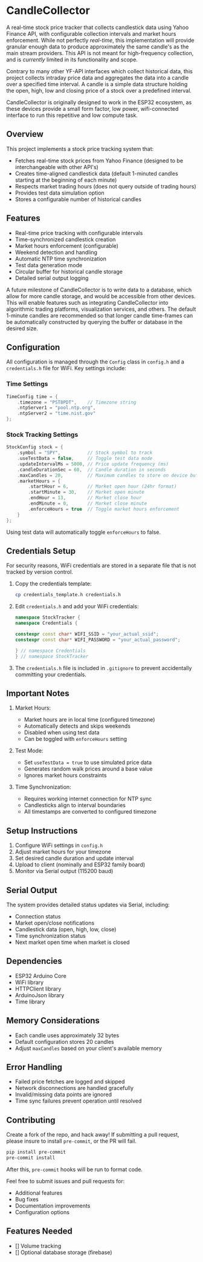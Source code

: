 # CandleCollector
A real-time stock price tracker that collects candlestick data using Yahoo Finance API, with configurable collection intervals and market hours enforcement. While not perfectly *real-time*, this implementation will provide granular enough data to produce approximately the same candle's as the main stream providers. This API is not meant for high-frequency collection, and is *currently* limited in its functionality and scope. 

Contrary to many other YF-API interfaces which collect historical data, this project collects intraday price data and aggregates the data into a candle over a specified time interval. A candle is a simple data structure holding the open, high, low and closing price of a stock over a predefined interval.

CandleCollector is originally designed to work in the ESP32 ecosystem, as these devices provide a small form factor, low power, wifi-connected interface to run this repetitive and low compute task.

## Overview

This project implements a stock price tracking system that:
- Fetches real-time stock prices from Yahoo Finance (designed to be interchangeable with other API's)
- Creates time-aligned candlestick data (default 1-minuted candles starting at the beginning of each minute)
- Respects market trading hours (does not query outside of trading hours)
- Provides test data simulation option
- Stores a configurable number of historical candles

## Features

- Real-time price tracking with configurable intervals
- Time-synchronized candlestick creation
- Market hours enforcement (configurable)
- Weekend detection and handling
- Automatic NTP time synchronization
- Test data generation mode
- Circular buffer for historical candle storage
- Detailed serial output logging

A future milestone of CandleCollector is to write data to a database, which allow for more candle storage, and would be accessible from other devices. This will enable features such as integrating CandleCollector into algorithmic trading platforms, visualization services, and others. The default 1-minute candles are recommended so that longer candle time-frames can be automatically constructed by querying the buffer or database in the desired size.

## Configuration

All configuration is managed through the `Config` class in `config.h` and a `credentials.h` file for WiFi. Key settings include:

### Time Settings
```cpp
TimeConfig time = {
    .timezone = "PST8PDT",    // Timezone string
    .ntpServer1 = "pool.ntp.org",
    .ntpServer2 = "time.nist.gov"
};
```

### Stock Tracking Settings
```cpp
StockConfig stock = {
    .symbol = "SPY",          // Stock symbol to track
    .useTestData = false,     // Toggle test data mode
    .updateIntervalMs = 5000, // Price update frequency (ms)
    .candleDurationSec = 60,  // Candle duration in seconds
    .maxCandles = 20,         // Maximum candles to store on device buffer
    .marketHours = {
        .startHour = 6,       // Market open hour (24hr format)
        .startMinute = 30,    // Market open minute
        .endHour = 13,        // Market close hour
        .endMinute = 0,       // Market close minute
        .enforceHours = true  // Toggle market hours enforcement
    }
};
```
Using test data will automatically toggle `enforceHours` to false.

## Credentials Setup

For security reasons, WiFi credentials are stored in a separate file that is not tracked by version control.

1. Copy the credentials template:
   ```bash
   cp credentials_template.h credentials.h
   ```

2. Edit `credentials.h` and add your WiFi credentials:
   ```cpp
   namespace StockTracker {
   namespace Credentials {
   
   constexpr const char* WIFI_SSID = "your_actual_ssid";
   constexpr const char* WIFI_PASSWORD = "your_actual_password";
   
   } // namespace Credentials
   } // namespace StockTracker
   ```

3. The `credentials.h` file is included in `.gitignore` to prevent accidentally committing your credentials.


## Important Notes

1. Market Hours:
   - Market hours are in local time (configured timezone)
   - Automatically detects and skips weekends
   - Disabled when using test data
   - Can be toggled with `enforceHours` setting

2. Test Mode:
   - Set `useTestData = true` to use simulated price data
   - Generates random walk prices around a base value
   - Ignores market hours constraints

3. Time Synchronization:
   - Requires working internet connection for NTP sync
   - Candlesticks align to interval boundaries
   - All timestamps are converted to configured timezone

## Setup Instructions

1. Configure WiFi settings in `config.h`
2. Adjust market hours for your timezone
3. Set desired candle duration and update interval
4. Upload to client (nominally and ESP32 family board)
5. Monitor via Serial output (115200 baud)

## Serial Output

The system provides detailed status updates via Serial, including:
- Connection status
- Market open/close notifications
- Candlestick data (open, high, low, close)
- Time synchronization status
- Next market open time when market is closed

## Dependencies

- ESP32 Arduino Core
- WiFi library
- HTTPClient library
- ArduinoJson library
- Time library

## Memory Considerations

- Each candle uses approximately 32 bytes
- Default configuration stores 20 candles
- Adjust `maxCandles` based on your client's available memory

## Error Handling

- Failed price fetches are logged and skipped
- Network disconnections are handled gracefully
- Invalid/missing data points are ignored
- Time sync failures prevent operation until resolved

## Contributing

Create a fork of the repo, and hack away! If submitting a pull request, please insure to install `pre-commit`, or the PR will fail.

```bash
pip install pre-commit
pre-commit install
```

After this, `pre-commit` hooks will be run to format code. 

Feel free to submit issues and pull requests for:
- Additional features
- Bug fixes
- Documentation improvements
- Configuration options


## Features Needed
- [] Volume tracking
- [] Optional database storage (firebase)